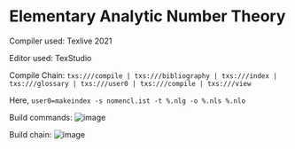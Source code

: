 # Elementary Analytic Number Theory

Compiler used: Texlive 2021

Editor used: TexStudio

Compile Chain: `txs:///compile | txs:///bibliography | txs:///index | txs:///glossary | txs:///user0 | txs:///compile | txs:///view`

Here, `user0=makeindex -s nomencl.ist -t %.nlg -o %.nls %.nlo`

Build commands: ![image](https://user-images.githubusercontent.com/2643770/139558085-a101224f-34ae-47f0-ab44-c41149e00986.png)

Build chain: ![image](https://user-images.githubusercontent.com/2643770/139558067-47173bd6-5c15-4228-b0e3-7ef71aedb78f.png)

